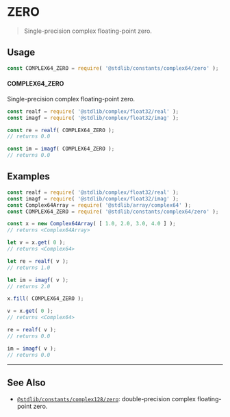 <!--

@license Apache-2.0

Copyright (c) 2024 The Stdlib Authors.

Licensed under the Apache License, Version 2.0 (the "License");
you may not use this file except in compliance with the License.
You may obtain a copy of the License at

   http://www.apache.org/licenses/LICENSE-2.0

Unless required by applicable law or agreed to in writing, software
distributed under the License is distributed on an "AS IS" BASIS,
WITHOUT WARRANTIES OR CONDITIONS OF ANY KIND, either express or implied.
See the License for the specific language governing permissions and
limitations under the License.

-->

# ZERO

> Single-precision complex floating-point zero.

<section class="usage">

## Usage

```javascript
const COMPLEX64_ZERO = require( '@stdlib/constants/complex64/zero' );
```

#### COMPLEX64_ZERO

Single-precision complex floating-point zero.

```javascript
const realf = require( '@stdlib/complex/float32/real' );
const imagf = require( '@stdlib/complex/float32/imag' );

const re = realf( COMPLEX64_ZERO );
// returns 0.0

const im = imagf( COMPLEX64_ZERO );
// returns 0.0
```

</section>

<!-- /.usage -->

<section class="examples">

## Examples

<!-- eslint no-undef: "error" -->

```javascript
const realf = require( '@stdlib/complex/float32/real' );
const imagf = require( '@stdlib/complex/float32/imag' );
const Complex64Array = require( '@stdlib/array/complex64' );
const COMPLEX64_ZERO = require( '@stdlib/constants/complex64/zero' );

const x = new Complex64Array( [ 1.0, 2.0, 3.0, 4.0 ] );
// returns <Complex64Array>

let v = x.get( 0 );
// returns <Complex64>

let re = realf( v );
// returns 1.0

let im = imagf( v );
// returns 2.0

x.fill( COMPLEX64_ZERO );

v = x.get( 0 );
// returns <Complex64>

re = realf( v );
// returns 0.0

im = imagf( v );
// returns 0.0
```

</section>

<!-- /.examples -->

<!-- Section for related `stdlib` packages. Do not manually edit this section, as it is automatically populated. -->

<section class="related">

* * *

## See Also

-   <span class="package-name">[`@stdlib/constants/complex128/zero`][@stdlib/constants/complex128/zero]</span><span class="delimiter">: </span><span class="description">double-precision complex floating-point zero.</span>

</section>

<!-- /.related -->

<!-- Section for all links. Make sure to keep an empty line after the `section` element and another before the `/section` close. -->

<section class="links">

<!-- <related-links> -->

[@stdlib/constants/complex128/zero]: https://github.com/stdlib-js/stdlib/tree/develop/lib/node_modules/%40stdlib/constants/complex128/zero

<!-- </related-links> -->

</section>

<!-- /.links -->
